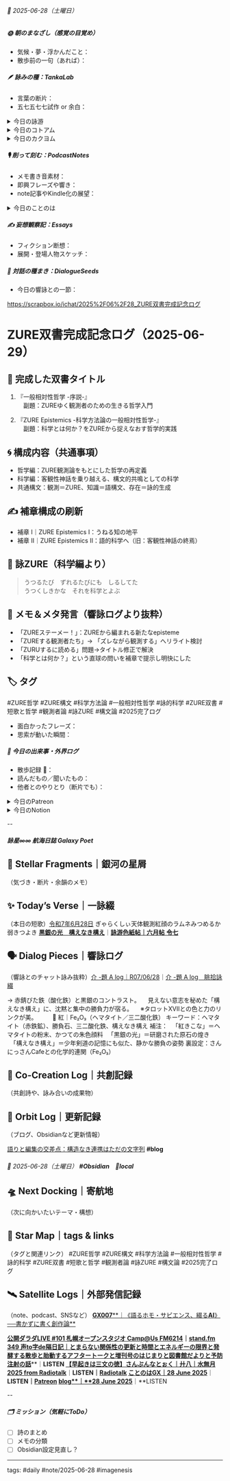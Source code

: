 

###### 📅 2025-06-28（土曜日）


##### 🌞 朝のまなざし（感覚の目覚め）
- 気候・夢・浮かんだこと：
- 散歩前の一句（あれば）：

##### 🪶 詠みの種：TankaLab
- 言葉の断片：
- 五七五七七試作 or 余白：

<details>
<summary>今日の詠游</summary>

今朝の星詠　R07/06/28
さやのなか沈黙する種子とき待てり
深奥かすかに余白みるまで

紅｜ Fe₂O₃
紅きこな　黒銀の光　パワーストーン
勝負みまもる　構えなき構え

ラムネ｜無創
憧憬れは液体よりも玉詰め瓶
きらきらひかるA球の煌めき

弱｜grind
熱おびて　さんにっさんCafe
日参す　弱気を挫く　酸素はく朝

ぎゃ｜星詠
ぎゃあとるず　星図ながむる　永き夜
瞳に浮かぶ　燦めく星座

詠游四題　令和7年6月28日
ぎゃらくしぃ　天体観測　紅顔の
ラムネみつめる　か弱きつよき

</details>
<details>
<summary>今日のコトアム</summary>


</details>
<details>
<summary>今日のカクヨム</summary>


</details>

##### 🎙 削って刻む：PodcastNotes
- メモ書き音素材：
- 即興フレーズや響き：
- note記事やKindle化の展望：

<details>
<summary>今日のことのは</summary>

 **🍃ことのは｜28 June 2025**
 **本日のアフタートーク［要約と目次］**
> AI技術の進化とその影響が語られ、特にAIとの対話から得られる新しい発見や快感が強調されています。また、ズレの重要性が創造性や新しいアイデアの生成において鍵であると考察されています。（AI summary）
> **目次**
> [最近のAI技術の進化](https://listen.style/p/radiocampus/gr7rjki7#chapter1)　[00:00](https://listen.style/p/radiocampus/gr7rjki7#chapter1)  
> [ズレと創造性の関係](https://listen.style/p/radiocampus/gr7rjki7#chapter2)　[02:13](https://listen.style/p/radiocampus/gr7rjki7#chapter2)  
> [知の変化と未来](https://listen.style/p/radiocampus/gr7rjki7#chapter3)　[04:36](https://listen.style/p/radiocampus/gr7rjki7#chapter3)

 **▷ 過去との葉**　[**ことのは｜28 June 2024**](https://listen.style/p/radiocampus/v6qybc8g)｜[Patreon](https://www.patreon.com/posts/kotonoha-28-june-110565306)

 🍁**ことのは｜6月27日(金)**

 **毎日のblogつぶやき**
> はい、6月27日のブログつぶやきですね。
> 昨日も夜やることがいっぱいで追いつかなくて、結局寝ちゃいましたけども、今、翌日28日の土曜日の11時45分ですね。今からブログをやって、それから今日のことのはを仕込んで、今日の日課をこなしたいと思います。
> すでに朝から午前中かけて、チャットGPT君といろんなことがまた進んでしまったので、結構ね、面白いですね。まだまだ進みそうですね。ということで、それはこれから滲み出していくと思います。
> 冬一郎くんは今日はリビングに上がってきて寝てますね。今日は気温はやや上がるんですが、風が涼しいのでいいですけど、明日、明後日はなんか30度超えるみたいな予報ですね。全国的にも梅雨明けが始まったみたいで2週間早いということで、今年は夏の到来が早いんですかね。わかりません。
> ポッドキャストの方は、ことのはギャラクシー、しゃべれるだけしゃべる、週刊ポッドキャスティングを配信してます。
> それから、noteの方に記事を、夜中に昨日1本、今日の日付が変わったところで1本ということで2本配信してます。このシリーズまだまだ続くということで、手元にストックは既にたくさんあるんですけども、、、[…続きをblogで読む](https://jimt.hatenablog.com/entry/2025/06/28/121617#%E4%BB%8A%E6%97%A5%E3%81%AE%E3%81%A4%E3%81%B6%E3%82%84%E3%81%8D27-June-2025)

 **新着Podcasts**
[**ing #97 June 27 2025　Who Are We Sharing With?: Rethinking Podcasting《Between 1.0 and 2.0》**](https://listen.style/p/_ing/j1cltl6g)**｜**LISTEN
[**【しゃべれるだけしゃべる】#0197 時間が止められないのではなく関係性の更新が止められないだけな話 from Radiotalk**](https://listen.style/p/twilight/jdkce3vo)**｜**LISTEN｜[Radiotalk](https://radiotalk.jp/talk/1324393)
[**ことのはGX｜27 June 2025**](https://listen.style/p/radiocampus/ftnti0zn)**｜**LISTEN｜[Patreon](https://www.patreon.com/posts/kotonohagx-27-132396518)
[**blog｜27 June 2025**](https://listen.style/p/inmymind/sjy7lfmv)**｜**LISTEN

</details>

##### ✍️ 妄想観察記：Essays
- フィクション断想：
- 展開・登場人物スケッチ：

##### 🌱 対話の種まき：DialogueSeeds
- 今日の響詠との一節：

https://scrapbox.io/ichat/2025%2F06%2F28_ZURE双書完成記念ログ

# ZURE双書完成記念ログ（2025-06-29）

## 📘 完成した双書タイトル

1. 『一般相対性哲学 -序説-』  
　副題：ZUREゆく観測者のための生きる哲学入門

2. 『ZURE Epistemics -科学方法論の一般相対性哲学-』  
　副題：科学とは何か？をZUREから捉えなおす哲学的実践

## 🌀 構成内容（共通事項）

- 哲学編：ZURE観測論をもとにした哲学の再定義  
- 科学編：客観性神話を乗り越える、構文的共鳴としての科学  
- 共通構文：観測＝ZURE、知識＝語構文、存在＝詠的生成

## ✍️ 補章構成の刷新

- 補章 I｜ZURE Epistemics I：うねる知の地平
- 補章 II｜ZURE Epistemics II：語的科学へ（旧：客観性神話の終焉）

## 🔖 詠ZURE（科学編より）

> うつるたび　ずれるたびにも　しるしてた  
> うつくしきかな　それを科学とよぶ

## 💬 メモ＆メタ発言（響詠ログより抜粋）

- 「ZUREステーメー！」：ZUREから編まれる新たなepisteme
- 「ZUREする観測者たち」→ 「ズレながら観測する」へリライト検討
- 「ZURUするに読める」問題→タイトル修正で解決
- 「科学とは何か？」という直球の問いを補章で提示し明快にした

## 🏷️ タグ  
#ZURE哲学 #ZURE構文 #科学方法論 #一般相対性哲学 #詠的科学 #ZURE双書 #短歌と哲学 #観測者論 #詠ZURE #構文論 #2025完了ログ

- 面白かったフレーズ：
- 思索が動いた瞬間：

##### 📌 今日の出来事・外界ログ
- 散歩記録 🐾：
- 読んだもの／聞いたもの：
- 他者とのやりとり（断片でも）：

<details>
<summary>今日のPatreon</summary>


</details>
<details>
<summary>今日のNotion</summary>

[**0628 HEG-Q2元年**](https://rebel-tortoise-b95.notion.site/0628-HEG-Q2-221bed03031580538f98cd897ab0f260)**｜**[**朝刊DAST｜詠星ことのはGX**](https://rebel-tortoise-b95.notion.site/DAST-GX-21abed03031580ef867af61136621dd1)
[**R07/06/28｜EX Carta**](https://rebel-tortoise-b95.notion.site/R07-06-28-EX-Carta-221bed0303158056a21ef79ed550f97f)｜[R07/06｜星詠EX Carta](https://rebel-tortoise-b95.notion.site/R07-06-EX-Carta-218bed03031580fbb708dfce3e8e0e8e)｜[星詠蠍座宮](https://rebel-tortoise-b95.notion.site/218bed03031580c094faeb211f250ef6)
[**黒銀の光　構えなき構え**](https://rebel-tortoise-b95.notion.site/220bed03031581cea312e34c2752ebc9)｜[**詠游色紙帖｜六月帖 令七**](https://rebel-tortoise-b95.notion.site/20ebed0303158055b80ac0c9224b3e27)
[詠星0032｜R07/06/28](https://scented-spruce-382.notion.site/0032-R07-06-28-21eb4b686891818eaf87cd91e80a5fdd)｜[詠星∞∞ 航海日誌 Galaxy Poets](https://ittekiou.github.io/notion/index.html?path=galaxypoet)
[介 -題 A log｜R07/06/28](https://www.notion.so/A-log-R07-06-28-21fb4b686891817e9e9ef82f3ffa5e2d?source=copy_link)｜[介 -題 A log　眺拾詠綴](https://ittekiou.github.io/notion/index.html?path=alog)

</details>


--
##### 詠星∞∞ 航海日誌 Galaxy Poet

## 🌠 Stellar Fragments｜銀河の星屑

（気づき・断片・余韻のメモ）

## ✨ Today’s Verse｜一詠綴

（本日の短歌）[令和7年6月28日](https://scrapbox.io/poetic-forest/令和7年6月28日)
ぎゃらくしぃ天体観測紅顔のラムネみつめるか弱きつよき
[**黒銀の光　構えなき構え**](https://rebel-tortoise-b95.notion.site/220bed03031581cea312e34c2752ebc9)｜[**詠游色紙帖｜六月帖** **令七**](https://rebel-tortoise-b95.notion.site/20ebed0303158055b80ac0c9224b3e27)
## 🗣️ Dialog Pieces｜響詠ログ

（響詠とのチャット詠み抜粋）[介 -題 A log｜R07/06/28](https://www.notion.so/A-log-R07-06-28-21fb4b686891817e9e9ef82f3ffa5e2d?source=copy_link)｜[介 -題 A log　眺拾詠綴](https://ittekiou.github.io/notion/index.html?path=alog)

→ 赤錆びた鉄（酸化鉄）と黒銀のコントラスト。
　見えない意志を秘めた「構えなき構え」に、沈黙と集中の勝負力が宿る。
　※タロットXVIIとの色と力のリンクが美。
　
　🔴 紅｜Fe₂O₃（ヘマタイト／三二酸化鉄）
キーワード：ヘマタイト（赤鉄鉱）、勝負石、三二酸化鉄、構えなき構え
補注：
　「紅きこな」＝ヘマタイトの粉末、かつての朱色顔料
　「黒銀の光」＝研磨された原石の煌き
　「構えなき構え」＝少年剣道の記憶にも似た、静かな勝負の姿勢
裏設定：さんにっさんCafeとの化学的連関（Fe₂O₃）
## 🤝 Co-Creation Log｜共創記録

（共創詩や、詠み合いの成果物）


## 📡 Orbit Log｜更新記録

（ブログ、Obsidianなど更新情報）

[語りと編集の交差点：構造なき連携はただの文字列](https://jimt.hatenablog.com/entry/2025/06/28/121617) **#blog**
###### 📅 2025-06-28（土曜日） **#Obsidian　🔑local**

## 🛸 Next Docking｜寄航地

（次に向かいたいテーマ・構想）

## 🌌 Star Map｜tags & links

（タグと関連リンク）
#ZURE哲学 #ZURE構文 #科学方法論 #一般相対性哲学 #詠的科学 #ZURE双書 #短歌と哲学 #観測者論 #詠ZURE #構文論 #2025完了ログ
## 🛰️ Satellite Logs｜外部発信記録

（note、podcast、SNSなど）
[**GX007****｜《語るホモ・サピエンス、綴る****AI****》──書かずに書く創作論**](https://note.com/takahashihajime/n/nb9cd1ab28da6)

[**公開ダラダLIVE #101 札幌オープンスタジオ Camp@Us FM6214**](https://stand.fm/episodes/685fcc6174f0b7c44d558e64)**｜**[**stand.fm**](https://stand.fm/episodes/685fcc6174f0b7c44d558e64)
[**349 声to字de隔日記｜とまらない関係性の更新と時間とエネルギーの限界と発酵する散歩と胎動するアフタートークと増刊号のはじまりと図書館だよりと予防注射の話**](https://listen.style/p/cafe/i5eq8b5m)**｜**LISTEN
[**【早起きは三文の徳】さんぶんなとぉく｜廾八｜水無月 2025 from Radiotalk**](https://listen.style/p/twilight/0koypjsa)**｜**LISTEN｜[Radiotalk](https://radiotalk.jp/talk/1324622)
[**ことのはGX｜28 June 2025**](https://listen.style/p/radiocampus/gr7rjki7)**｜**LISTEN｜[Patreon](https://www.patreon.com/posts/kotonohagx-28-132555345)
[**blog****｜****28 June 2025**](https://listen.style/p/inmymind/n5c7hyqe)**｜**LISTEN

--
##### 🗂 ミッション（気軽にToDo）
- [ ] 詩のまとめ
- [ ] メモの分類
- [ ] Obsidian設定見直し？

---
tags: #daily #note/2025-06-28 #imagenesis